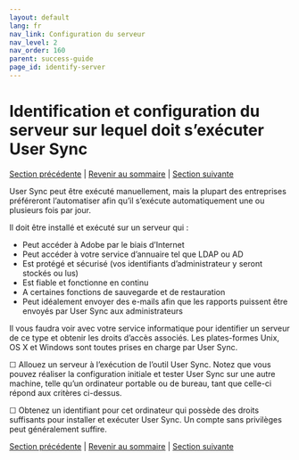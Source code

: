 ```yaml
---
layout: default
lang: fr
nav_link: Configuration du serveur
nav_level: 2
nav_order: 160
parent: success-guide
page_id: identify-server
---
```


# Identification et configuration du serveur sur lequel doit s’exécuter User Sync

[Section précédente](setup_adobeio.md) \| [Revenir au sommaire](index.md) \|  [Section suivante](install_sync.md)


User Sync peut être exécuté manuellement, mais la plupart des entreprises préféreront l’automatiser afin qu’il s’exécute automatiquement une ou plusieurs fois par jour.

Il doit être installé et exécuté sur un serveur qui :

  - Peut accéder à Adobe par le biais d’Internet
  - Peut accéder à votre service d’annuaire tel que LDAP ou AD
  - Est protégé et sécurisé (vos identifiants d’administrateur y seront stockés ou lus)
  - Est fiable et fonctionne en continu
  - A certaines fonctions de sauvegarde et de restauration
  - Peut idéalement envoyer des e-mails afin que les rapports puissent être envoyés par User Sync aux administrateurs

Il vous faudra voir avec votre service informatique pour identifier un serveur de ce type et obtenir les droits d’accès associés.
Les plates-formes Unix, OS X et Windows sont toutes prises en charge par User Sync.

&#9744; Allouez un serveur à l’exécution de l’outil User Sync. Notez que vous pouvez réaliser la configuration initiale et tester User Sync sur une autre machine, telle qu’un ordinateur portable ou de bureau, tant que celle-ci répond aux critères ci-dessus.

&#9744; Obtenez un identifiant pour cet ordinateur qui possède des droits suffisants pour installer et exécuter User Sync. Un compte sans privilèges peut généralement suffire.




[Section précédente](setup_adobeio.md) \| [Revenir au sommaire](index.md) \|  [Section suivante](install_sync.md)


